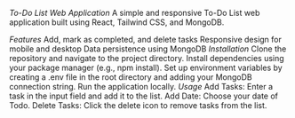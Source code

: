 *To-Do List Web Application*
A simple and responsive To-Do List web application built using React, Tailwind CSS, and MongoDB.

*Features*
Add, mark as completed, and delete tasks
Responsive design for mobile and desktop
Data persistence using MongoDB
*Installation*
Clone the repository and navigate to the project directory.
Install dependencies using your package manager (e.g., npm install).
Set up environment variables by creating a .env file in the root directory and adding your MongoDB connection string.
Run the application locally.
*Usage*
Add Tasks: Enter a task in the input field and add it to the list.
Add Date: Choose your date of Todo.
Delete Tasks: Click the delete icon to remove tasks from the list.
